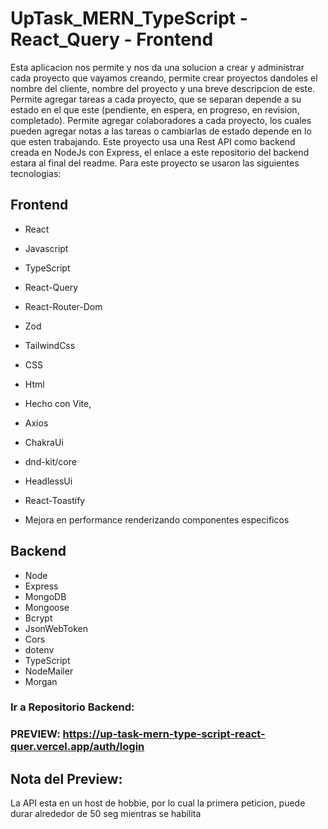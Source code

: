 # UpTask_MERN_TypeScript - React_Query - Frontend

Esta aplicacion nos permite y nos da una solucion a crear y administrar cada proyecto que vayamos creando, permite crear proyectos dandoles el nombre del cliente, nombre del proyecto y una breve descripcion de este. Permite agregar tareas a cada proyecto, que se separan depende a su estado en el que este (pendiente, en espera, en progreso, en revision, completado).
Permite agregar colaboradores a cada proyecto, los cuales pueden agregar notas a las tareas o cambiarlas de estado depende en lo que esten trabajando.
Este proyecto usa una Rest API como backend creada en NodeJs con Express, el enlace a este repositorio del backend estara al final del readme. Para este proyecto se usaron las siguientes tecnologias: 

  ## Frontend
  - React
  - Javascript
  - TypeScript
  - React-Query
  - React-Router-Dom 
  - Zod
  - TailwindCss
  - CSS
  - Html
  - Hecho con Vite,
  - Axios
  - ChakraUi
  - dnd-kit/core
  - HeadlessUi
  - React-Toastify

  - Mejora en performance renderizando componentes especificos
  ## Backend
  - Node
  - Express
  - MongoDB
  - Mongoose
  - Bcrypt
  - JsonWebToken
  - Cors
  - dotenv
  - TypeScript
  - NodeMailer
  - Morgan

### Ir a Repositorio Backend: 

### PREVIEW: https://up-task-mern-type-script-react-quer.vercel.app/auth/login

## Nota del Preview: 
La API esta  en un host de hobbie, por lo cual la primera peticion, puede durar alrededor de 50 seg mientras se habilita
